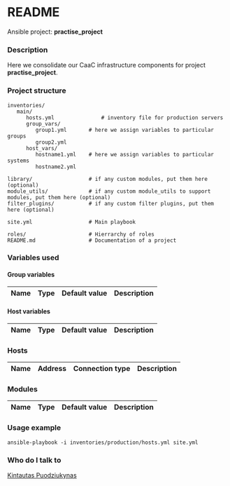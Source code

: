 # README #

Ansible project:  **practise_project** 

### Description ###

Here we consolidate our CaaC infrastructure components for project **practise_project**.

### Project structure ###

```
inventories/
   main/
      hosts.yml               # inventory file for production servers
      group_vars/
         group1.yml       # here we assign variables to particular groups
         group2.yml
      host_vars/
         hostname1.yml    # here we assign variables to particular systems
         hostname2.yml

library/                  # if any custom modules, put them here (optional) 
module_utils/             # if any custom module_utils to support modules, put them here (optional)
filter_plugins/           # if any custom filter plugins, put them here (optional)

site.yml                  # Main playbook

roles/                    # Hierrarchy of roles
README.md                 # Documentation of a project
```

### Variables used ###

#### Group variables ####

| Name | Type | Default value | Description  |
|---|---|---|---|

#### Host variables ####

| Name | Type | Default value | Description  |
|---|---|---|---|

### Hosts ###

| Name | Address | Connection type | Description  |
|---|---|---|---|

### Modules ###

| Name | Type | Default value | Description  |
|---|---|---|---|

### Usage example ###

```ansible-playbook -i inventories/production/hosts.yml site.yml```

### Who do I talk to ###

[Kintautas Puodziukynas](mailto:kintautas@gmail.com)